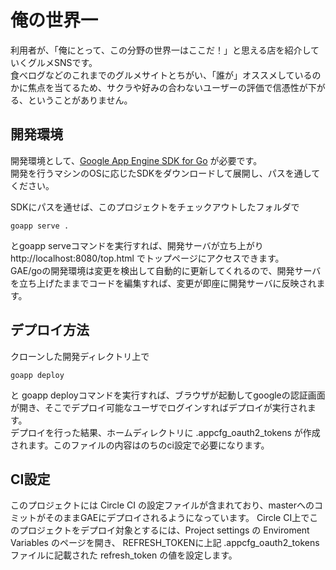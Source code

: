 # 俺の世界一

利用者が、「俺にとって、この分野の世界一はここだ！」と思える店を紹介していくグルメSNSです。  
食べログなどのこれまでのグルメサイトとちがい、「誰が」オススメしているのかに焦点を当てるため、サクラや好みの合わないユーザーの評価で信憑性が下がる、ということがありません。

## 開発環境

開発環境として、[Google App Engine SDK for Go](https://cloud.google.com/appengine/downloads#Google_App_Engine_SDK_for_Go) が必要です。  
開発を行うマシンのOSに応じたSDKをダウンロードして展開し、パスを通してください。

SDKにパスを通せば、このプロジェクトをチェックアウトしたフォルダで

    goapp serve .

とgoapp serveコマンドを実行すれば、開発サーバが立ち上がり http://localhost:8080/top.html でトップページにアクセスできます。  
GAE/goの開発環境は変更を検出して自動的に更新してくれるので、開発サーバを立ち上げたままでコードを編集すれば、変更が即座に開発サーバに反映されます。

## デプロイ方法

クローンした開発ディレクトリ上で

    goapp deploy

と goapp deployコマンドを実行すれば、ブラウザが起動してgoogleの認証画面が開き、そこでデプロイ可能なユーザでログインすればデプロイが実行されます。  
デプロイを行った結果、ホームディレクトリに .appcfg_oauth2_tokens が作成されます。このファイルの内容はのちのci設定で必要になります。

## CI設定

このプロジェクトには Circle CI の設定ファイルが含まれており、masterへのコミットがそのままGAEにデプロイされるようになっています。
Circle CI上でこのプロジェクトをデプロイ対象とするには、Project settings の Enviroment Variables のページを開き、
REFRESH_TOKENに上記 .appcfg_oauth2_tokens ファイルに記載された refresh_token の値を設定します。


